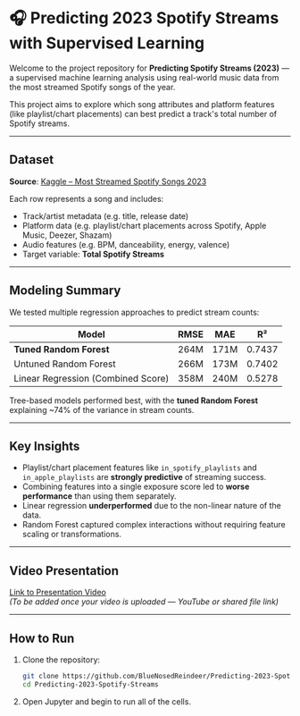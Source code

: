 # 🎧 Predicting 2023 Spotify Streams with Supervised Learning

Welcome to the project repository for **Predicting Spotify Streams (2023)** — a supervised machine learning analysis using real-world music data from the most streamed Spotify songs of the year.

This project aims to explore which song attributes and platform features (like playlist/chart placements) can best predict a track's total number of Spotify streams.

---

## Dataset

**Source**: [Kaggle – Most Streamed Spotify Songs 2023](https://www.kaggle.com/datasets/nelgiriyewithana/top-spotify-songs-2023)

Each row represents a song and includes:
- Track/artist metadata (e.g. title, release date)
- Platform data (e.g. playlist/chart placements across Spotify, Apple Music, Deezer, Shazam)
- Audio features (e.g. BPM, danceability, energy, valence)
- Target variable: **Total Spotify Streams**

---

## Modeling Summary

We tested multiple regression approaches to predict stream counts:

| Model                               | RMSE           | MAE            | R²     |
|------------------------------------|----------------|----------------|--------|
| **Tuned Random Forest**            | 264M           | 171M           | 0.7437 |
| Untuned Random Forest              | 266M           | 173M           | 0.7402 |
| Linear Regression (Combined Score) | 358M           | 240M           | 0.5278 |

Tree-based models performed best, with the **tuned Random Forest** explaining ~74% of the variance in stream counts.

---

## Key Insights

- Playlist/chart placement features like `in_spotify_playlists` and `in_apple_playlists` are **strongly predictive** of streaming success.
- Combining features into a single exposure score led to **worse performance** than using them separately.
- Linear regression **underperformed** due to the non-linear nature of the data.
- Random Forest captured complex interactions without requiring feature scaling or transformations.

---

## Video Presentation

[Link to Presentation Video]()  
_(To be added once your video is uploaded — YouTube or shared file link)_

---

## How to Run

1. Clone the repository:
   ```bash
   git clone https://github.com/BlueNosedReindeer/Predicting-2023-Spotify-Streams.git
   cd Predicting-2023-Spotify-Streams

2. Open Jupyter and begin to run all of the cells.
